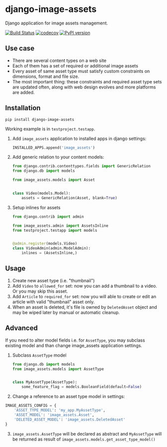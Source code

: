 django-image-assets
===================

Django application for image assets management.

[![Build Status](https://travis-ci.org/just-work/django-image-assets.svg?branch=master)](https://travis-ci.org/just-work/django-image-assets)
[![codecov](https://codecov.io/gh/just-work/django-image-assets/branch/master/graph/badge.svg)](https://codecov.io/gh/just-work/django-image-assets)
[![PyPI version](https://badge.fury.io/py/django-image-assets.svg)](https://badge.fury.io/py/django-image-assets)

Use case
--------

* There are several content types on a web site
* Each of them has a set of required or additional image assets
* Every asset of same asset type must satisfy custom constraints on dimensions, 
    format and file size.
* The most important thing: these constraints and required asset type sets are
    updated often, along with web design evolves and more platforms are added.

Installation
------------

```shell script
pip install django-image-assets
```

Working example is in `testproject.testapp`.

1. Add `image_assets` application to installed apps in django settings:
    ```python
    INSTALLED_APPS.append('image_assets')
    ```
2. Add generic relation to your content models:
    ```python
    from django.contrib.contenttypes.fields import GenericRelation
    from django.db import models
    
    from image_assets.models import Asset
    
    
    class Video(models.Model):
        assets = GenericRelation(Asset, blank=True)
    ```
   
3. Setup inlines for assets
    ```python
    from django.contrib import admin
    
    from image_assets.admin import AssetsInline
    from testproject.testapp import models
    
    
    @admin.register(models.Video)
    class VideoAdmin(admin.ModelAdmin):
        inlines = (AssetsInline,)
    ```

Usage
-----

1. Create new asset type (i.e. "thumbnail")
2. Add `Video` to `allowed_for` set: now you can add a thumbnail to a video. Or 
    you may skip this asset.
3. Add `Article` to `required_for` set: now you will able to create or edit
    an article with valid "thumbnail" asset only.
4. When an asset is deleted, it's file is owned by `DeletedAsset` object and may 
    be wiped later by manual or automatic cleanup.

Advanced
--------

If you need to alter model fields i.e. for `AssetType`, you may subclass
existing model and than change image_assets application settings.

1. Subclass `AssetType` model
    ```python
    from django.db import models
    from image_assets.models import AssetType
    
    
    class MyAssetType(AssetType):
        some_feature_flag = models.BooleanField(default=False)
    ```
2. Change a reference to an asset type model in settings:
```python
IMAGE_ASSETS_CONFIG = {
    'ASSET_TYPE_MODEL': 'my_app.MyAssetType',
    'ASSET_MODEL': 'image_assets.Asset',
    'DELETED_ASSET_MODEL': 'image_assets.DeletedAsset'
}
```
3. `image_assets.AssetType` will be declared as abstract and `MyAssetType`
    will be returned as result of `image_assets.models.get_asset_type_model()`
